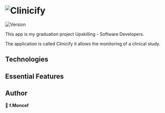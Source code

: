 # ![Clinicify](https://user-images.githubusercontent.com/114942078/204480563-e5124f39-fdb7-42fc-ad55-66bbe6940207.png)

![Version](https://img.shields.io/badge/version-a.0-blue.svg?cacheSeconds=2592000)

This app is my graduation project Upskilling - Software Developers.

The application is called Clinicify it allows the monitoring of a clinical study.


## Technologies

## Essential Features


## Author

👤 **f.Moncef**
